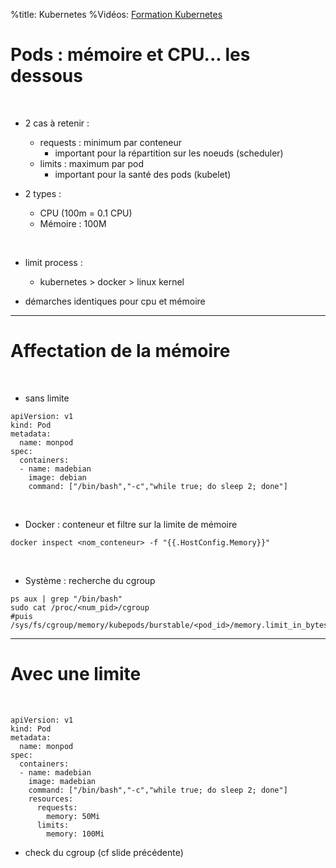 %title: Kubernetes 
%Vidéos: [Formation Kubernetes](https://www.youtube.com/playlist?list=PLn6POgpklwWqfzaosSgX2XEKpse5VY2v5)

# Pods : mémoire et CPU... les dessous

<br>

* 2 cas à retenir :
	- requests : minimum par conteneur
		- important pour la répartition sur les noeuds (scheduler)
	- limits : maximum par pod
		- important pour la santé des pods (kubelet)

* 2 types : 
	- CPU (100m = 0.1 CPU)
	- Mémoire : 100M

<br>

* limit process :
	- kubernetes > docker > linux kernel

* démarches identiques pour cpu et mémoire

--------------------------------------------------------------------------


# Affectation de la mémoire


<br>

* sans limite

```
apiVersion: v1
kind: Pod
metadata:
  name: monpod
spec:
  containers:
  - name: madebian
    image: debian
    command: ["/bin/bash","-c","while true; do sleep 2; done"]
```

<br>

* Docker : conteneur et filtre sur la limite de mémoire

```
docker inspect <nom_conteneur> -f "{{.HostConfig.Memory}}"
```

<br>

* Système : recherche du cgroup

```
ps aux | grep "/bin/bash"
sudo cat /proc/<num_pid>/cgroup
#puis
/sys/fs/cgroup/memory/kubepods/burstable/<pod_id>/memory.limit_in_bytes
```

---------------------------------------------------------------------------

# Avec une limite


<br>


```
apiVersion: v1
kind: Pod
metadata:
  name: monpod
spec:
  containers:
  - name: madebian
    image: madebian
    command: ["/bin/bash","-c","while true; do sleep 2; done"]
    resources:
      requests:
        memory: 50Mi
      limits:
        memory: 100Mi
```

* check du cgroup (cf slide précédente)



